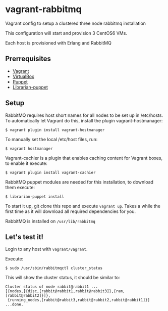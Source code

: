 vagrant-rabbitmq
=============

Vagrant config to setup a clustered three node rabbitmq installation

This configuration will start and provision 3 CentOS6 VMs.

Each host is provisioned with Erlang and RabbitMQ

Prerrequisites
-------------------------
* [Vagrant](http://www.vagrantup.com/)
* [VirtualBox](https://www.virtualbox.org/)
* [Puppet](http://puppetlabs.com/)
* [Librarian-puppet](http://librarian-puppet.com/)

Setup
-------------------------

RabbitMQ requires host short names for all nodes to be set up in /etc/hosts. To automatically let Vagrant do this, install the plugin vagrant-hostmanager:

```$ vagrant plugin install vagrant-hostmanager```

To manually set the local /etc/host files, run:

```$ vagrant hostmanager```

Vagrant-cachier is a plugin that enables caching content for Vagrant boxes, to enable it execute:

```$ vagrant plugin install vagrant-cachier```

RabbitMQ puppet modules are needed for this installation, to download them execute:

```$ librarian-puppet install```

To start it up, git clone this repo and execute ```vagrant up```. Takes a while the first time as it will download all required dependencies for you.

RabbitMQ is installed on ```/usr/lib/rabbitmq```

Let's test it!
-------------------------

Login to any host with ```vagrant/vagrant```.

Execute:

```$ sudo /usr/sbin/rabbitmqctl cluster_status```

This will show the cluster status, it should be similar to:

```
Cluster status of node rabbit@rabbit1 ...
[{nodes,[{disc,[rabbit@rabbit1,rabbit@rabbit3]},{ram,[rabbit@rabbit2]}]},
 {running_nodes,[rabbit@rabbit3,rabbit@rabbit2,rabbit@rabbit1]}]
...done.
```
